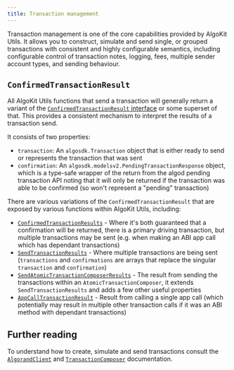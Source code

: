 ```yaml
---
title: Transaction management
---
```

Transaction management is one of the core capabilities provided by AlgoKit Utils. It allows you to construct, simulate and send single, or grouped transactions with consistent and highly configurable semantics, including configurable control of transaction notes, logging, fees, multiple sender account types, and sending behaviour.

## `ConfirmedTransactionResult`

All AlgoKit Utils functions that send a transaction will generally return a variant of the [`ConfirmedTransactionResult` interface](/reference/algokit-utils-ts/api/interfaces/types_transactionconfirmedtransactionresult/) or some superset of that. This provides a consistent mechanism to interpret the results of a transaction send.

It consists of two properties:

- `transaction`: An `algosdk.Transaction` object that is either ready to send or represents the transaction that was sent
- `confirmation`: An `algosdk.modelsv2.PendingTransactionResponse` object, which is a type-safe wrapper of the return from the algod pending transaction API noting that it will only be returned if the transaction was able to be confirmed (so won't represent a "pending" transaction)

There are various variations of the `ConfirmedTransactionResult` that are exposed by various functions within AlgoKit Utils, including:

- [`ConfirmedTransactionResults`](/reference/algokit-utils-ts/api/interfaces/types_transactionconfirmedtransactionresults/) - Where it's both guaranteed that a confirmation will be returned, there is a primary driving transaction, but multiple transactions may be sent (e.g. when making an ABI app call which has dependant transactions)
- [`SendTransactionResults`](/reference/algokit-utils-ts/api/interfaces/types_transactionsendtransactionresults/) - Where multiple transactions are being sent (`transactions` and `confirmations` are arrays that replace the singular `transaction` and `confirmation`)
- [`SendAtomicTransactionComposerResults`](/reference/algokit-utils-ts/api/interfaces/types_transactionsendatomictransactioncomposerresults/) - The result from sending the transactions within an `AtomicTransactionComposer`, it extends `SendTransactionResults` and adds a few other useful properties
- [`AppCallTransactionResult`](../code/interfaces/types_app.AppCallTransactionResult.md) - Result from calling a single app call (which potentially may result in multiple other transaction calls if it was an ABI method with dependant transactions)

## Further reading

To understand how to create, simulate and send transactions consult the [`AlgorandClient`](/algokit/utils/typescript/algorand-client/) and [`TransactionComposer`](/algokit/utils/typescript/transaction-composer/) documentation.